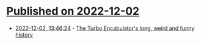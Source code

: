 # [Published on 2022-12-02](index.md)

* [2022-12-02, 13:46:24](https://news.ycombinator.com/item?id=33830326) - [The Turbo Encabulator's long, weird and funny history](https://www.cnet.com/roadshow/news/turbo-encabulator-history-engineers-joke/)

